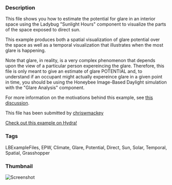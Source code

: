 ### Description 
This file shows you how to estimate the potential for glare in an interior space using the Ladybug "Sunlight Hours" component to visualize the parts of the space exposed to direct sun.
This example produces both a spatial visualization of glare potential over the space as well as a temporal visualization that illustrates when the most glare is happening.
Note that glare, in reality, is a very complex phenomenon that depends upon the view of a particular person expereincing the glare.  Therefore, this file is only meant to give an estimate of glare POTENTIAL and, to understand if an occupant might actually expereince glare in a given point in time, you should be using the Honeybee Image-Based Daylight simulation with the "Glare Analysis" component.
For more information on the motivations behind this example, see [this discussion](http://www.grasshopper3d.com/group/ladybug/forum/topics/ase-calculation?commentId=2985220%3AComment%3A1400155&xg_source=msg_com_gr_forum).

This file has been submitted by [chriswmackey](https://github.com/chriswmackey)

[Check out this example on Hydra!](http://hydrashare.github.io/hydra/viewer?owner=chriswmackey&fork=hydra_2&id=Estimate_Glare_Potential_Over_a_Year)
### Tags 
LBExampleFiles, EPW, Climate, Glare, Potential, Direct, Sun, Solar, Temporal, Spatial, Grasshopper
### Thumbnail 
![Screenshot](https://raw.githubusercontent.com/chriswmackey/hydra/master/Estimate_Glare_Potential_Over_a_Year/thumbnail.png)
